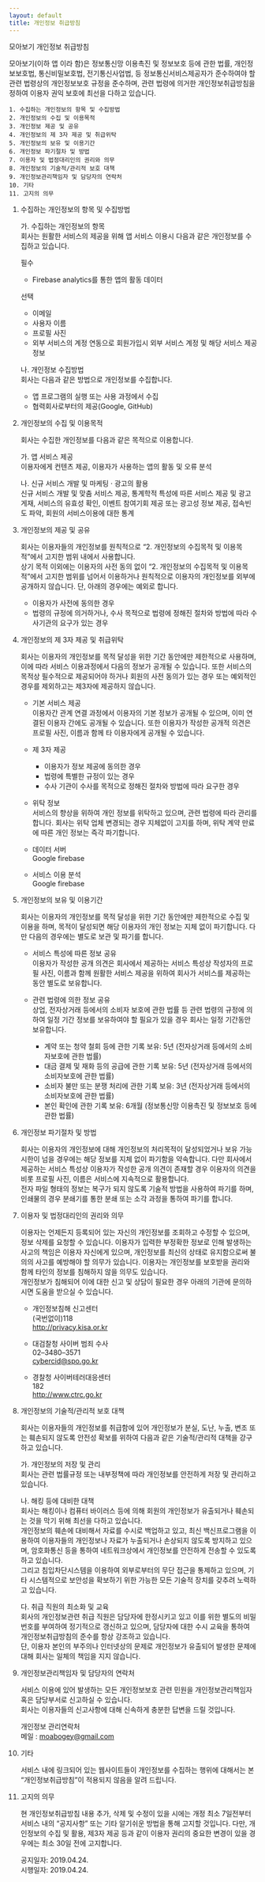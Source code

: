 ```yaml
---
layout: default
title: 개인정보 취급방침
---
```

모아보기 개인정보 취급방침  

모아보기(이하 앱 이라 함)은 정보통신망 이용촉진 및 정보보호 등에 관한 법률, 개인정보보호법, 통신비밀보호법, 전기통신사업법, 등 정보통신서비스제공자가 준수하여야 할 관련 법령상의 개인정보보호 규정을 준수하며, 관련 법령에 의거한 개인정보취급방침을 정하여 이용자 권익 보호에 최선을 다하고 있습니다.

    1. 수집하는 개인정보의 항목 및 수집방법
    2. 개인정보의 수집 및 이용목적
    3. 개인정보 제공 및 공유
    4. 개인정보의 제 3자 제공 및 취급위탁
    5. 개인정보의 보유 및 이용기간
    6. 개인정보 파기절차 및 방법
    7. 이용자 및 법정대리인의 권리와 의무
    8. 개인정보의 기술적/관리적 보호 대책
    9. 개인정보관리책임자 및 담당자의 연락처
    10. 기타
    11. 고지의 의무

1. 수집하는 개인정보의 항목 및 수집방법

    가. 수집하는 개인정보의 항목  
    회사는 원활한 서비스의 제공을 위해 앱 서비스 이용시 다음과 같은 개인정보를 수집하고 있습니다.

    필수  
    - Firebase analytics를 통한 앱의 활동 데이터

    선택  
    - 이메일
    - 사용자 이름
    - 프로필 사진
    - 외부 서비스의 계정 연동으로 회원가입시 외부 서비스 계정 및 해당 서비스 제공 정보

    나. 개인정보 수집방법  
    회사는 다음과 같은 방법으로 개인정보를 수집합니다.

    - 앱 프로그램의 실행 또는 사용 과정에서 수집
    - 협력회사로부터의 제공(Google, GitHub)

2. 개인정보의 수집 및 이용목적

    회사는 수집한 개인정보를 다음과 같은 목적으로 이용합니다.

    가. 앱 서비스 제공  
    이용자에게 컨텐츠 제공, 이용자가 사용하는 앱의 활동 및 오류 분석

    나. 신규 서비스 개발 및 마케팅 · 광고의 활용  
    신규 서비스 개발 및 맞춤 서비스 제공, 통계학적 특성에 따른 서비스 제공 및 광고 게재, 서비스의 유효성 확인, 이벤트 참여기회 제공 또는 광고성 정보 제공, 접속빈도 파악, 회원의 서비스이용에 대한 통계

3. 개인정보의 제공 및 공유

    회사는 이용자들의 개인정보를 원칙적으로 “2. 개인정보의 수집목적 및 이용목적”에서 고지한 범위 내에서 사용합니다.  
    상기 목적 이외에는 이용자의 사전 동의 없이 “2. 개인정보의 수집목적 및 이용목적”에서 고지한 범위를 넘어서 이용하거나 원칙적으로 이용자의 개인정보를 외부에 공개하지 않습니다. 단, 아래의 경우에는 예외로 합니다.

    - 이용자가 사전에 동의한 경우
    - 법령의 규정에 의거하거나, 수사 목적으로 법령에 정해진 절차와 방법에 따라 수사기관의 요구가 있는 경우

4. 개인정보의 제 3자 제공 및 취급위탁

    회사는 이용자의 개인정보를 목적 달성을 위한 기간 동안에만 제한적으로 사용하며, 이에 따라 서비스 이용과정에서 다음의 정보가 공개될 수 있습니다. 또한 서비스의 목적상 필수적으로 제공되어야 하거나 회원의 사전 동의가 있는 경우 또는 예외적인 경우를 제외하고는 제3자에 제공하지 않습니다.

    - 기본 서비스 제공  
        이용자간 관계 연결 과정에서 이용자의 기본 정보가 공개될 수 있으며, 이미 연결된 이용자 간에도 공개될 수 있습니다. 또한 이용자가 작성한 공개적 의견은 프로필 사진, 이름과 함께 타 이용자에게 공개될 수 있습니다.

    - 제 3자 제공  
        - 이용자가 정보 제공에 동의한 경우
        - 법령에 특별한 규정이 있는 경우
        - 수사 기관이 수사를 목적으로 정해진 절차와 방법에 따라 요구한 경우

    - 위탁 정보  
        서비스의 향상을 위하여 개인 정보를 위탁하고 있으며, 관련 법령에 따라 관리를 합니다. 회사는 위탁 업체 변경되는 경우 지체없이 고지를 하며, 위탁 계약 만료에 따른 개인 정보는 즉각 파기합니다.

    - 데이터 서버  
        Google firebase

    - 서비스 이용 분석  
        Google firebase

5. 개인정보의 보유 및 이용기간

    회사는 이용자의 개인정보를 목적 달성을 위한 기간 동안에만 제한적으로 수집 및 이용을 하며, 목적이 달성되면 해당 이용자의 개인 정보는 지체 없이 파기합니다. 다만 다음의 경우에는 별도로 보관 및 파기를 합니다.

    - 서비스 특성에 따른 정보 공유  
        이용자가 작성한 공개 의견은 회사에서 제공하는 서비스 특성상 작성자의 프로필 사진, 이름과 함께 원활한 서비스 제공을 위하여 회사가 서비스를 제공하는 동안 별도로 보유합니다.

    - 관련 법령에 의한 정보 공유  
        상업, 전자상거래 등에서의 소비자 보호에 관한 법률 등 관련 법령의 규정에 의하여 일정 기간 정보를 보유하여야 할 필요가 있을 경우 회사는 일정 기간동안 보유합니다.

        - 계약 또는 청약 철회 등에 관한 기록 보유: 5년 (전자상거래 등에서의 소비자보호에 관한 법률)
        - 대금 결제 및 재화 등의 공급에 관한 기록 보유: 5년 (전자상거래 등에서의 소비자보호에 관한 법률)
        - 소비자 불만 또는 분쟁 처리에 관한 기록 보유: 3년 (전자상거래 등에서의 소비자보호에 관한 법률)
        - 본인 확인에 관한 기록 보유: 6개월 (정보통신망 이용촉진 및 정보보호 등에 관한 법률)

6. 개인정보 파기절차 및 방법

    회사는 이용자의 개인정보에 대해 개인정보의 처리목적이 달성되었거나 보유 가능 시한이 넘을 경우에는 해당 정보를 지체 없이 파기함을 약속합니다. 다만 회사에서 제공하는 서비스 특성상 이용자가 작성한 공개 의견이 존재할 경우 이용자의 의견을 비롯 프로필 사진, 이름은 서비스에 지속적으로 활용합니다.  
    전자 파일 형태의 정보는 복구가 되지 않도록 기술적 방법을 사용하여 파기를 하며, 인쇄물의 경우 분쇄기를 통한 분쇄 또는 소각 과정을 통하여 파기를 합니다.

7. 이용자 및 법정대리인의 권리와 의무

    이용자는 언제든지 등록되어 있는 자신의 개인정보를 조회하고 수정할 수 있으며, 정보 삭제를 요청할 수 있습니다. 이용자가 입력한 부정확한 정보로 인해 발생하는 사고의 책임은 이용자 자신에게 있으며, 개인정보를 최신의 상태로 유지함으로써 불의의 사고를 예방해야 할 의무가 있습니다. 이용자는 개인정보를 보호받을 권리와 함께 타인의 정보를 침해하지 않을 의무도 있습니다.  
    개인정보가 침해되어 이에 대한 신고 및 상담이 필요한 경우 아래의 기관에 문의하시면 도움을 받으실 수 있습니다.

    - 개인정보침해 신고센터  
        (국번없이)118  
        http://privacy.kisa.or.kr

    - 대검찰청 사이버 범죄 수사  
        02–3480–3571  
        cybercid@spo.go.kr

    - 경찰청 사이버테러대응센터  
        182  
        http://www.ctrc.go.kr

8. 개인정보의 기술적/관리적 보호 대책

    회사는 이용자들의 개인정보를 취급함에 있어 개인정보가 분실, 도난, 누출, 변조 또는 훼손되지 않도록 안전성 확보를 위하여 다음과 같은 기술적/관리적 대책을 강구하고 있습니다.

    가. 개인정보의 저장 및 관리  
    회사는 관련 법률규정 또는 내부정책에 따라 개인정보를 안전하게 저장 및 관리하고 있습니다.

    나. 해킹 등에 대비한 대책  
    회사는 해킹이나 컴퓨터 바이러스 등에 의해 회원의 개인정보가 유출되거나 훼손되는 것을 막기 위해 최선을 다하고 있습니다.  
    개인정보의 훼손에 대비해서 자료를 수시로 백업하고 있고, 최신 백신프로그램을 이용하여 이용자들의 개인정보나 자료가 누출되거나 손상되지 않도록 방지하고 있으며, 암호화통신 등을 통하여 네트워크상에서 개인정보를 안전하게 전송할 수 있도록 하고 있습니다.  
    그리고 침입차단시스템을 이용하여 외부로부터의 무단 접근을 통제하고 있으며, 기타 시스템적으로 보안성을 확보하기 위한 가능한 모든 기술적 장치를 갖추려 노력하고 있습니다.

    다. 취급 직원의 최소화 및 교육  
    회사의 개인정보관련 취급 직원은 담당자에 한정시키고 있고 이를 위한 별도의 비밀번호를 부여하여 정기적으로 갱신하고 있으며, 담당자에 대한 수시 교육을 통하여 개인정보취급방침의 준수를 항상 강조하고 있습니다.  
    단, 이용자 본인의 부주의나 인터넷상의 문제로 개인정보가 유출되어 발생한 문제에 대해 회사는 일체의 책임을 지지 않습니다.

9. 개인정보관리책임자 및 담당자의 연락처

    서비스 이용에 있어 발생하는 모든 개인정보보호 관련 민원을 개인정보관리책임자 혹은 담당부서로 신고하실 수 있습니다.  
    회사는 이용자들의 신고사항에 대해 신속하게 충분한 답변을 드릴 것입니다.

    개인정보 관리연락처  
    메일 : moabogey@gmail.com

10. 기타

    서비스 내에 링크되어 있는 웹사이트들이 개인정보를 수집하는 행위에 대해서는 본 “개인정보취급방침”이 적용되지 않음을 알려 드립니다.

11. 고지의 의무

    현 개인정보취급방침 내용 추가, 삭제 및 수정이 있을 시에는 개정 최소 7일전부터 서비스 내의 “공지사항” 또는 기타 알기쉬운 방법을 통해 고지할 것입니다. 다만, 개인정보의 수집 및 활용, 제3자 제공 등과 같이 이용자 권리의 중요한 변경이 있을 경우에는 최소 30일 전에 고지합니다.

    공지일자: 2019.04.24.  
    시행일자: 2019.04.24.